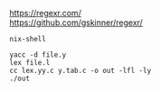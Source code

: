 https://regexr.com/  
https://github.com/gskinner/regexr/

```
nix-shell
```


```
yacc -d file.y
lex file.l
cc lex.yy.c y.tab.c -o out -lfl -ly
./out
```
